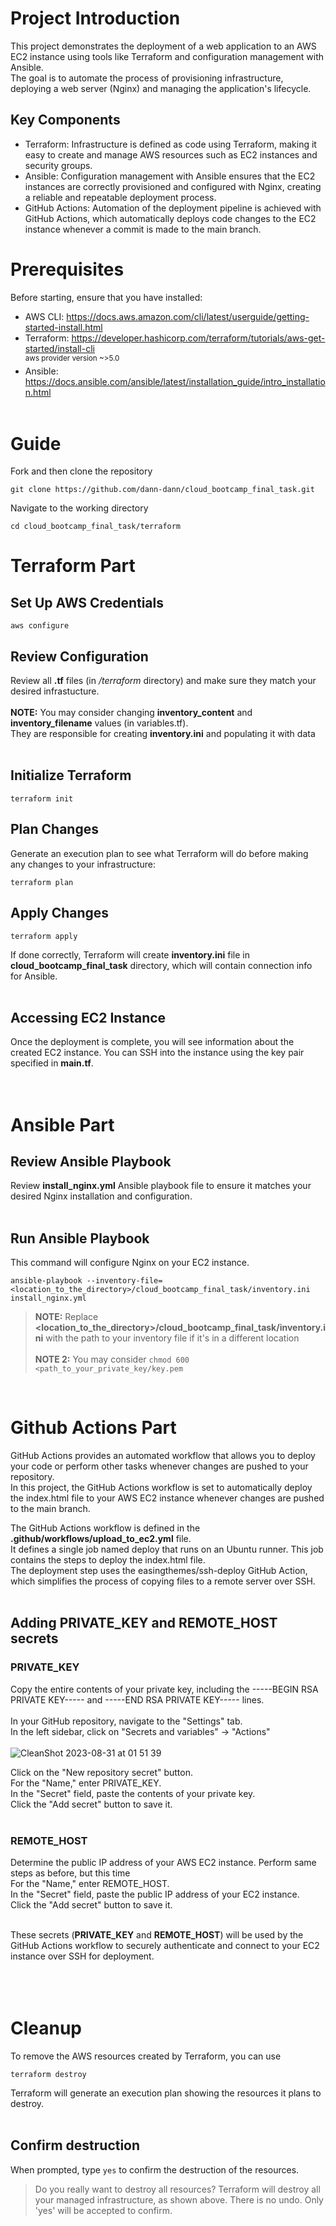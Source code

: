 # Project Introduction
This project demonstrates the deployment of a web application to an AWS EC2 instance using tools like Terraform and configuration management with Ansible.<br/>
The goal is to automate the process of provisioning infrastructure, deploying a web server (Nginx) and managing the application's lifecycle.

## Key Components
- Terraform: Infrastructure is defined as code using Terraform, making it easy to create and manage AWS resources such as EC2 instances and security groups.
- Ansible: Configuration management with Ansible ensures that the EC2 instances are correctly provisioned and configured with Nginx, creating a reliable and repeatable deployment process.
- GitHub Actions: Automation of the deployment pipeline is achieved with GitHub Actions, which automatically deploys code changes to the EC2 instance whenever a commit is made to the main branch.


# Prerequisites
Before starting, ensure that you have installed:<br/>
- AWS CLI: https://docs.aws.amazon.com/cli/latest/userguide/getting-started-install.html<br/>
- Terraform: https://developer.hashicorp.com/terraform/tutorials/aws-get-started/install-cli<br/>
<sup>aws provider version ~>5.0</sup>
- Ansible: https://docs.ansible.com/ansible/latest/installation_guide/intro_installation.html<br/><br/>

# Guide
Fork and then clone the repository
```
git clone https://github.com/dann-dann/cloud_bootcamp_final_task.git
```
Navigate to the working directory
```
cd cloud_bootcamp_final_task/terraform
```

# Terraform Part

## Set Up AWS Credentials
```
aws configure
```

## Review Configuration
Review all **.tf** files (in _/terraform_ directory) and make sure they match your desired infrastucture.<br/><br/>
**NOTE:** You may consider changing **inventory_content** and **inventory_filename** values (in variables.tf). <br/>They are responsible for creating **inventory.ini** and populating it with data<br/><br/>

## Initialize Terraform
```
terraform init
```

## Plan Changes
Generate an execution plan to see what Terraform will do before making any changes to your infrastructure:<br/>
```
terraform plan
```

## Apply Changes
```
terraform apply
```
If done correctly, Terraform will create **inventory.ini** file in **cloud_bootcamp_final_task** directory, which will contain connection info for Ansible.<br/><br/>

## Accessing EC2 Instance
Once the deployment is complete, you will see information about the created EC2 instance. You can SSH into the instance using the key pair specified in **main.tf**.<br/><br/><br/>


# Ansible Part

## Review Ansible Playbook
Review **install_nginx.yml** Ansible playbook file to ensure it matches your desired Nginx installation and configuration.<br/><br/>

## Run Ansible Playbook
This command will configure Nginx on your EC2 instance.<br/>
```
ansible-playbook --inventory-file=<location_to_the_directory>/cloud_bootcamp_final_task/inventory.ini install_nginx.yml
```
>**NOTE:** Replace **<location_to_the_directory>/cloud_bootcamp_final_task/inventory.ini** with the path to your inventory file if it's in a different location<br/><br/>
>**NOTE 2:** You may consider `chmod 600 <path_to_your_private_key/key.pem`
<br/>

# Github Actions Part
GitHub Actions provides an automated workflow that allows you to deploy your code or perform other tasks whenever changes are pushed to your repository.<br/>
In this project, the GitHub Actions workflow  is set to automatically deploy the index.html file to your AWS EC2 instance whenever changes are pushed to the main branch.

The GitHub Actions workflow is defined in the **.github/workflows/upload_to_ec2.yml** file.<br/>
It defines a single job named deploy that runs on an Ubuntu runner. This job contains the steps to deploy the index.html file.<br/>
The deployment step uses the easingthemes/ssh-deploy GitHub Action, which simplifies the process of copying files to a remote server over SSH.<br/><br/>

## Adding PRIVATE_KEY and REMOTE_HOST secrets
### PRIVATE_KEY
Copy the entire contents of your private key, including the -----BEGIN RSA PRIVATE KEY----- and -----END RSA PRIVATE KEY----- lines.<br/><br/>
In your GitHub repository, navigate to the "Settings" tab.<br/>
In the left sidebar, click on "Secrets and variables" -> "Actions"<br/><br/>
![CleanShot 2023-08-31 at 01 51 39](https://github.com/dann-dann/cloud_bootcamp_final_task/assets/28223542/494997d1-e7bf-41b6-a9eb-b4b5b4ad6b81)


Click on the "New repository secret" button.<br/>
For the "Name," enter PRIVATE_KEY.<br/>
In the "Secret" field, paste the contents of your private key.<br/>
Click the "Add secret" button to save it.<br/><br/>

### REMOTE_HOST
Determine the public IP address of your AWS EC2 instance.
Perform same steps as before, but this time<br/>
For the "Name," enter REMOTE_HOST.<br/>
In the "Secret" field, paste the public IP address of your EC2 instance.<br/>
Click the "Add secret" button to save it.<br/><br/>

These secrets (**PRIVATE_KEY** and **REMOTE_HOST**) will be used by the GitHub Actions workflow to securely authenticate and connect to your EC2 instance over SSH for deployment.<br/><br/><br/><br/>


# Cleanup
To remove the AWS resources created by Terraform, you can use<br/>
```
terraform destroy
```
Terraform will generate an execution plan showing the resources it plans to destroy.<br/><br/>

## Confirm destruction
When prompted, type `yes` to confirm the destruction of the resources.<br/>
>Do you really want to destroy all resources?
  >Terraform will destroy all your managed infrastructure, as shown above.
  >There is no undo. Only 'yes' will be accepted to confirm.
